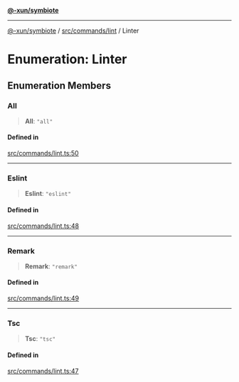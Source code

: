 [**@-xun/symbiote**](../../../../README.md)

***

[@-xun/symbiote](../../../../README.md) / [src/commands/lint](../README.md) / Linter

# Enumeration: Linter

## Enumeration Members

### All

> **All**: `"all"`

#### Defined in

[src/commands/lint.ts:50](https://github.com/Xunnamius/symbiote/blob/6888363ae81ec0a004cfcb164e5a634c45aca6a9/src/commands/lint.ts#L50)

***

### Eslint

> **Eslint**: `"eslint"`

#### Defined in

[src/commands/lint.ts:48](https://github.com/Xunnamius/symbiote/blob/6888363ae81ec0a004cfcb164e5a634c45aca6a9/src/commands/lint.ts#L48)

***

### Remark

> **Remark**: `"remark"`

#### Defined in

[src/commands/lint.ts:49](https://github.com/Xunnamius/symbiote/blob/6888363ae81ec0a004cfcb164e5a634c45aca6a9/src/commands/lint.ts#L49)

***

### Tsc

> **Tsc**: `"tsc"`

#### Defined in

[src/commands/lint.ts:47](https://github.com/Xunnamius/symbiote/blob/6888363ae81ec0a004cfcb164e5a634c45aca6a9/src/commands/lint.ts#L47)
